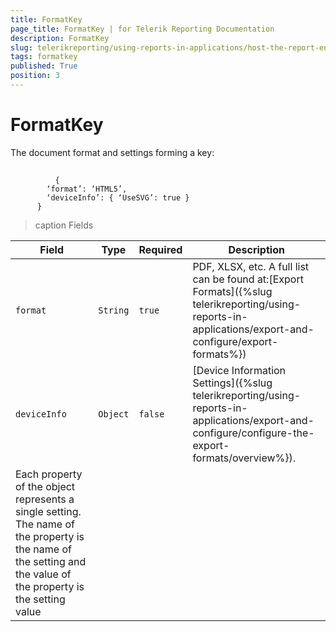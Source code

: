 ```yaml
---
title: FormatKey
page_title: FormatKey | for Telerik Reporting Documentation
description: FormatKey
slug: telerikreporting/using-reports-in-applications/host-the-report-engine-remotely/telerik-reporting-rest-services/rest-api-reference/json-entities/formatkey
tags: formatkey
published: True
position: 3
---
```


# FormatKey



The document format and settings forming a key:
      

## 

	          {
            ‘format’: ‘HTML5’,
            ‘deviceInfo’: { ‘UseSVG’: true }
          }
        




>caption Fields

| Field | Type | Required | Description |
| ------ | ------ | ------ | ------ |
|`format`|`String`|`true`|PDF, XLSX, etc. A full list can be found at:[Export Formats]({%slug telerikreporting/using-reports-in-applications/export-and-configure/export-formats%})|
|`deviceInfo`|`Object`|`false`|[Device Information Settings]({%slug telerikreporting/using-reports-in-applications/export-and-configure/configure-the-export-formats/overview%}).
            Each property of the object represents a single setting. The name of the property is the name of the setting and the value of the property is the setting value|



